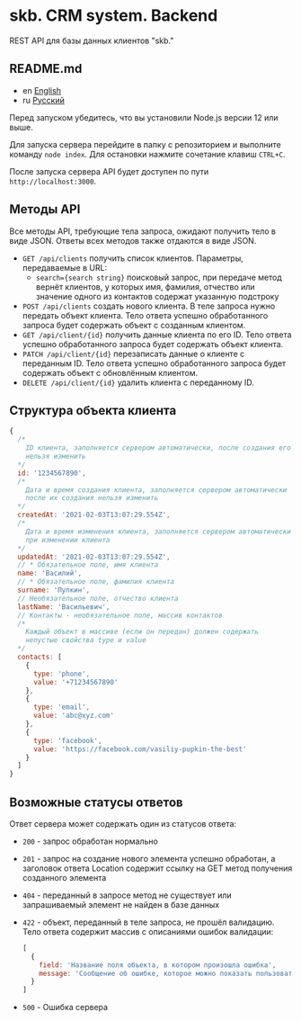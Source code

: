 # skb. CRM system. Backend

REST API для базы данных клиентов "skb."

## README.md

* en [English](../README.md)
* ru [Русский](README.ru.md)

Перед запуском убедитесь, что вы установили Node.js версии 12 или выше.

Для запуска сервера перейдите в папку с репозиторием и выполните команду
`node index`. Для остановки нажмите сочетание клавиш `CTRL+C`.

После запуска сервера API будет доступен по пути `http://localhost:3000`.

## Методы API

Все методы API, требующие тела запроса, ожидают получить тело в виде JSON.
Ответы всех методов также отдаются в виде JSON.

* `GET /api/clients` получить список клиентов.
  Параметры, передаваемые в URL:
  * `search={search string}` поисковый запрос, при передаче метод
    вернёт клиентов, у которых имя, фамилия, отчество или значение одного
    из контактов содержат указанную подстроку
* `POST /api/clients` создать нового клиента. В теле запроса нужно
  передать объект клиента. Тело ответа успешно обработанного запроса
  будет содержать объект с созданным клиентом.
* `GET /api/client/{id}` получить данные клиента по его ID. Тело ответа
  успешно обработанного запроса будет содержать объект клиента.
* `PATCH /api/client/{id}` перезаписать данные о клиенте с переданным ID.
  Тело ответа успешно обработанного запроса будет содержать объект
  с обновлённым клиентом.
* `DELETE /api/client/{id}` удалить клиента с переданному ID.

## Структура объекта клиента

```javascript
{
  /*
    ID клиента, заполняется сервером автоматически, после создания его
    нельзя изменить
  */
  id: '1234567890',
  /*
    Дата и время создания клиента, заполняется сервером автоматически
    после их создания нельзя изменить
  */
  createdAt: '2021-02-03T13:07:29.554Z',
  /*
    Дата и время изменения клиента, заполняется сервером автоматически
    при изменении клиента
  */
  updatedAt: '2021-02-03T13:07:29.554Z',
  // * Обязательное поле, имя клиента
  name: 'Василий',
  // * Обязательное поле, фамилия клиента
  surname: 'Пупкин',
  // Необязательное поле, отчество клиента
  lastName: 'Васильевич',
  // Контакты - необязательное поле, массив контактов
  /*
    Каждый объект в массиве (если он передан) должен содержать
    непустые свойства type и value
  */
  contacts: [
    {
      type: 'phone',
      value: '+71234567890'
    },
    {
      type: 'email',
      value: 'abc@xyz.com'
    },
    {
      type: 'facebook',
      value: 'https://facebook.com/vasiliy-pupkin-the-best'
    }
  ]
}
```

## Возможные статусы ответов

Ответ сервера может содержать один из статусов ответа:

* `200` - запрос обработан нормально
* `201` - запрос на создание нового элемента успешно обработан, а
  заголовок ответа Location содержит ссылку на GET метод получения
  созданного элемента
* `404` - переданный в запросе метод не существует или запрашиваемый
  элемент не найден в базе данных
* `422` - объект, переданный в теле запроса, не прошёл валидацию. Тело
  ответа содержит массив с описаниями ошибок валидации:

  ```javascript
  [
    {
      field: 'Название поля объекта, в котором произошла ошибка',
      message: 'Сообщение об ошибке, которое можно показать пользователю'
    }
  ]
  ```

* `500` - Ошибка сервера
